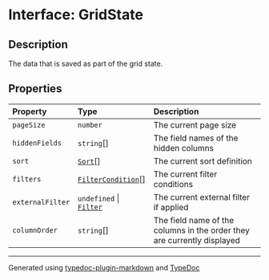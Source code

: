 # Interface: GridState

## Description

The data that is saved as part of the grid state.

## Properties

| Property | Type | Description |
| :------ | :------ | :------ |
| `pageSize` | `number` | The current page size |
| `hiddenFields` | `string`[] | The field names of the hidden columns |
| `sort` | [`Sort`](Sort.md)[] | The current sort definition |
| `filters` | [`FilterCondition`](FilterCondition.md)[] | The current filter conditions |
| `externalFilter` | `undefined` \| [`Filter`](Filter.md) | The current external filter if applied |
| `columnOrder` | `string`[] | The field name of the columns in the order they are currently displayed |

***

Generated using [typedoc-plugin-markdown](https://www.npmjs.com/package/typedoc-plugin-markdown) and [TypeDoc](https://typedoc.org/)
